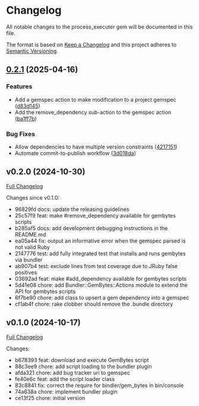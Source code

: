 # Changelog

All notable changes to the process_executer gem will be documented in this file.

The format is based on [Keep a Changelog](https://keepachangelog.com/en/1.0.0/)
and this project adheres to [Semantic Versioning](https://semver.org/spec/v2.0.0.html).

## [0.2.1](https://github.com/main-branch/bundler-gem_bytes/compare/v0.2.0...v0.2.1) (2025-04-16)


### Features

* Add a gemspec action to make modification to a project gemspec ([d83d145](https://github.com/main-branch/bundler-gem_bytes/commit/d83d14598922fe8b54de12b92232e8cae6e6e668))
* Add the remove_dependency sub-action to the gemspec action ([ba1ff7b](https://github.com/main-branch/bundler-gem_bytes/commit/ba1ff7b8401ff7dd29c37f457da14452ce55c8f2))


### Bug Fixes

* Allow dependencies to have multiple version constraints ([4217151](https://github.com/main-branch/bundler-gem_bytes/commit/421715118af964e5e53ae35cda445e5b2dfd4f48))
* Automate commit-to-publish workflow ([3d018da](https://github.com/main-branch/bundler-gem_bytes/commit/3d018da4b2ac3caceaa81dd12a0b7771fc03db18))

## v0.2.0 (2024-10-30)

[Full Changelog](https://github.com/main-branch/bundler-gem_bytes/compare/v0.1.0..v0.2.0)

Changes since v0.1.0:

* 96829fd docs: update the releasing guidelines
* 25c57f9 feat: make #remove_dependency available for gembytes scripts
* b285af5 docs: add development debugging instructions in the README.md
* ea05a44 fix: output an informative error when the gemspec parsed is not valid Ruby
* 2147776 test: add fully integrated test that installs and runs gembytes via bundler
* ab907b4 test: exclude lines from test coverage due to JRuby false positives
* 03692ad feat: make #add_dependency available for gembytes scripts
* 5d41e08 chore: add Bundler::GemBytes::Actions module to extend the API for gembytes scripts
* 6f7be90 chore: add class to upsert a gem dependency into a gemspec
* cf1ab4f chore: rake clobber should remove the .bundle directory

## v0.1.0 (2024-10-17)

[Full Changelog](https://github.com/main-branch/bundler-gem_bytes/compare/ce13f25..v0.1.0)

Changes:

* b678393 feat: download and execute GemBytes script
* 88c3ee9 chore: add script loading to the bundler plugin
* afda321 chore: add bug tracker uri to gemspec
* fe40e6c feat: add the script loader class
* 83c8841 fix: correct the require for bindler/gem_bytes in bin/console
* 74a638a chore: implement bundler plugin
* ce13f25 chore: initial version
